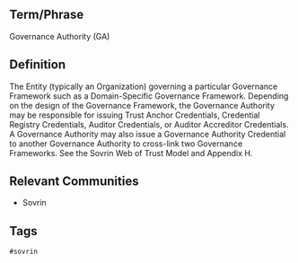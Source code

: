 ## Term/Phrase
Governance Authority (GA)

## Definition
The Entity (typically an Organization) governing a particular Governance Framework such as a Domain-Specific Governance Framework. Depending on the design of the Governance Framework, the Governance Authority may be responsible for issuing Trust Anchor Credentials, Credential Registry Credentials, Auditor Credentials, or Auditor Accreditor Credentials. A Governance Authority may also issue a Governance Authority Credential to another Governance Authority to cross-link two Governance Frameworks. See the Sovrin Web of Trust Model and Appendix H.

## Relevant Communities
* Sovrin

## Tags
```
#sovrin
```
